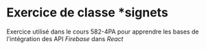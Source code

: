 # Exercice de classe *signets


Exercice utilisé dans le cours 582-4PA pour apprendre les bases de l'intégration des API *Firebase* dans *React*